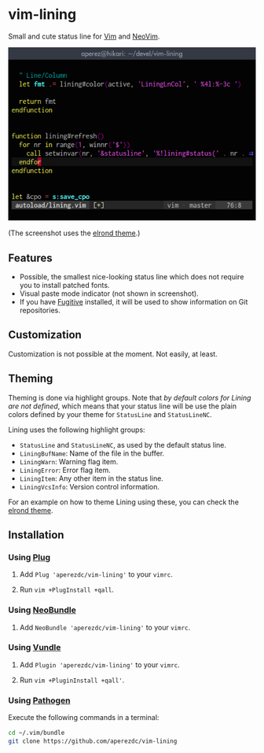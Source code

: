 # vim-lining

Small and cute status line for [Vim](http://www.vim.org) and
[NeoVim](https://neovim.io).

![Screenshot](/_misc/screenshot.png)

(The screenshot uses the [elrond
theme](https://github.com/aperezdc/vim-elrond).)

## Features

* Possible, the smallest nice-looking status line which does not require you
  to install patched fonts.
* Visual paste mode indicator (not shown in screenshot).
* If you have [Fugitive](https://github.com/tpope/vim-fugitive) installed, it
  will be used to show information on Git repositories.


## Customization

Customization is not possible at the moment. Not easily, at least.


## Theming

Theming is done via highlight groups. Note that *by default colors for Lining
are not defined*, which means that your status line will be use the plain
colors defined by your theme for `StatusLine` and `StatusLineNC`.

Lining uses the following highlight groups:

* `StatusLine` and `StatusLineNC`, as used by the default status line.
* `LiningBufName`: Name of the file in the buffer.
* `LiningWarn`: Warning flag item.
* `LiningError`: Error flag item.
* `LiningItem`: Any other item in the status line.
* `LiningVcsInfo`: Version control information.

For an example on how to theme Lining using these, you can check the [elrond
theme](https://github.com/aperezdc/vim-elrond).


## Installation

### Using [Plug](https://github.com/junegunn/vim-plug)

1. Add `Plug 'aperezdc/vim-lining'` to your `vimrc`.

2. Run `vim +PlugInstall +qall`.

### Using [NeoBundle](https://github.com/Shougo/neobundle.vim)

1. Add `NeoBundle 'aperezdc/vim-lining'` to your `vimrc`.

### Using [Vundle](https://github.com/gmarik/vundle)

1. Add `Plugin 'aperezdc/vim-lining'` to your `vimrc`.

2. Run `vim +PluginInstall +qall'`.

### Using [Pathogen](https://github.com/tpope/vim-pathogen)

Execute the following commands in a terminal:

```sh
cd ~/.vim/bundle
git clone https://github.com/aperezdc/vim-lining
```

